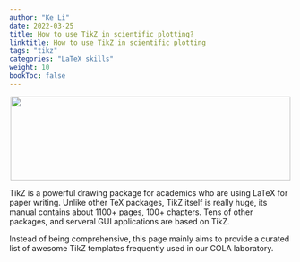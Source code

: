 ```yaml
---
author: "Ke Li"
date: 2022-03-25
title: How to use TikZ in scientific plotting?
linktitle: How to use TikZ in scientific plotting
tags: "tikz"
categories: "LaTeX skills"
weight: 10
bookToc: false
---
```


<div class="item1" style="text-align:center">
    <img src="/media/tikz.jpeg" width="500px", height="150px", class="center">
</div>

TikZ is a powerful drawing package for academics who are using LaTeX for paper writing. Unlike other TeX packages, TikZ itself is really huge, its manual contains about 1100+ pages, 100+ chapters. Tens of other packages, and serveral GUI applications are based on TikZ.

Instead of being comprehensive, this page mainly aims to provide a curated list of awesome TikZ templates frequently used in our COLA laboratory.
